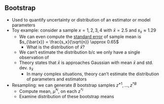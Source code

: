 ## Bootstrap

* Used to quantify uncertainty or distribution of an estimator or model parameters
* Toy example: consider a sample $x = {1,2,3,4}$ with $\bar{x} = 2.5$ and $s_x \approx 1.29$
	* We can even compute the [standard error](https://en.wikipedia.org/wiki/Standard_error) of sample mean is $s_{\bar{x}} = \frac{s_x}{\sqrt{n}} \approx 0.65$
		* What is the distribution of $\bar{x}$?
	* We can’t estimate the distribution b/c we only have a single observation of
	* Theory states that $\bar{x}$ is approaches Gaussian with mean $\bar{x}$ and std. dev. $s_{\bar{x}}$
		* In many complex situations, theory can’t estimate the distribution of parameters and estimators
* Resampling: we can generate $B$ bootstrap samples $z^{*1}, ..., z^{*B}$
	* Compute mean, $\hat{\mu}^{*i}$, on each $z^{*i}$
	* Examine distribution of these bootstrap means